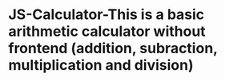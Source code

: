 # JS-Calculator-This is a basic arithmetic calculator without frontend (addition, subraction, multiplication and division)
